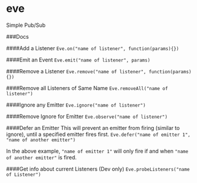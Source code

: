 # eve
Simple Pub/Sub


###Docs

####Add a Listener
`Eve.on("name of listener", function(params){})`

####Emit an Event
`Eve.emit("name of listener", params)`

####Remove a Listener
`Eve.remove("name of listener", function(params){})`

####Remove all Listeners of Same Name
`Eve.removeAll("name of listener")`

####Ignore any Emitter
`Eve.ignore("name of listener")`

####Remove Ignore for Emitter
`Eve.observe("name of listener")`

####Defer an Emitter
This will prevent an emitter from firing (similar to ignore), until a specified emitter fires first. 
`Eve.defer("name of emitter 1", "name of another emitter")`

In the above example, `"name of emitter 1"` will only fire if and when `"name of another emitter"` is fired. 

####Get info about current Listeners (Dev only)
`Eve.probeListeners("name of Listener")`
